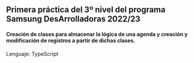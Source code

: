 ## Primera práctica del 3º nivel del programa Samsung DesArrolladoras 2022/23
#### Creación de clases para almacenar la lógica de una agenda y creación y modificación de registros a partir de dichas clases.

Lenguaje: TypeScript